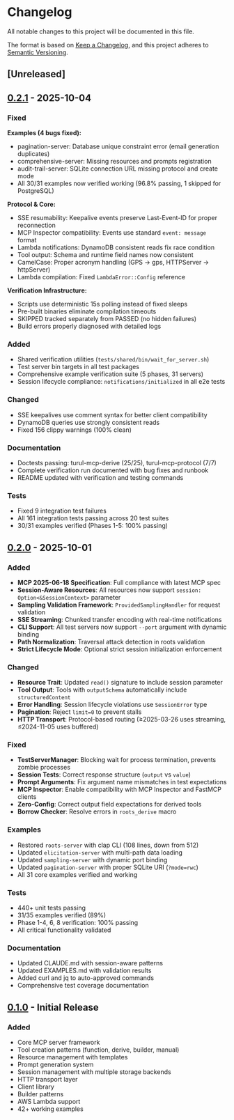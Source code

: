 # Changelog

All notable changes to this project will be documented in this file.

The format is based on [Keep a Changelog](https://keepachangelog.com/en/1.0.0/),
and this project adheres to [Semantic Versioning](https://semver.org/spec/v2.0.0.html).

## [Unreleased]

## [0.2.1] - 2025-10-04

### Fixed

**Examples (4 bugs fixed):**
- pagination-server: Database unique constraint error (email generation duplicates)
- comprehensive-server: Missing resources and prompts registration
- audit-trail-server: SQLite connection URL missing protocol and create mode
- All 30/31 examples now verified working (96.8% passing, 1 skipped for PostgreSQL)

**Protocol & Core:**
- SSE resumability: Keepalive events preserve Last-Event-ID for proper reconnection
- MCP Inspector compatibility: Events use standard `event: message` format
- Lambda notifications: DynamoDB consistent reads fix race condition
- Tool output: Schema and runtime field names now consistent
- CamelCase: Proper acronym handling (GPS → gps, HTTPServer → httpServer)
- Lambda compilation: Fixed `LambdaError::Config` reference

**Verification Infrastructure:**
- Scripts use deterministic 15s polling instead of fixed sleeps
- Pre-built binaries eliminate compilation timeouts
- SKIPPED tracked separately from PASSED (no hidden failures)
- Build errors properly diagnosed with detailed logs

### Added
- Shared verification utilities (`tests/shared/bin/wait_for_server.sh`)
- Test server bin targets in all test packages
- Comprehensive example verification suite (5 phases, 31 servers)
- Session lifecycle compliance: `notifications/initialized` in all e2e tests

### Changed
- SSE keepalives use comment syntax for better client compatibility
- DynamoDB queries use strongly consistent reads
- Fixed 156 clippy warnings (100% clean)

### Documentation
- Doctests passing: turul-mcp-derive (25/25), turul-mcp-protocol (7/7)
- Complete verification run documented with bug fixes and runbook
- README updated with verification and testing commands

### Tests
- Fixed 9 integration test failures
- All 161 integration tests passing across 20 test suites
- 30/31 examples verified (Phases 1-5: 100% passing)

## [0.2.0] - 2025-10-01

### Added
- **MCP 2025-06-18 Specification**: Full compliance with latest MCP spec
- **Session-Aware Resources**: All resources now support `session: Option<&SessionContext>` parameter
- **Sampling Validation Framework**: `ProvidedSamplingHandler` for request validation
- **SSE Streaming**: Chunked transfer encoding with real-time notifications
- **CLI Support**: All test servers now support `--port` argument with dynamic binding
- **Path Normalization**: Traversal attack detection in roots validation
- **Strict Lifecycle Mode**: Optional strict session initialization enforcement

### Changed
- **Resource Trait**: Updated `read()` signature to include session parameter
- **Tool Output**: Tools with `outputSchema` automatically include `structuredContent`
- **Error Handling**: Session lifecycle violations use `SessionError` type
- **Pagination**: Reject `limit=0` to prevent stalls
- **HTTP Transport**: Protocol-based routing (≥2025-03-26 uses streaming, ≤2024-11-05 uses buffered)

### Fixed
- **TestServerManager**: Blocking wait for process termination, prevents zombie processes
- **Session Tests**: Correct response structure (`output` vs `value`)
- **Prompt Arguments**: Fix argument name mismatches in test expectations
- **MCP Inspector**: Enable compatibility with MCP Inspector and FastMCP clients
- **Zero-Config**: Correct output field expectations for derived tools
- **Borrow Checker**: Resolve errors in `roots_derive` macro

### Examples
- Restored `roots-server` with clap CLI (108 lines, down from 512)
- Updated `elicitation-server` with multi-path data loading
- Updated `sampling-server` with dynamic port binding
- Updated `pagination-server` with proper SQLite URI (`?mode=rwc`)
- All 31 core examples verified and working

### Tests
- 440+ unit tests passing
- 31/35 examples verified (89%)
- Phase 1-4, 6, 8 verification: 100% passing
- All critical functionality validated

### Documentation
- Updated CLAUDE.md with session-aware patterns
- Updated EXAMPLES.md with validation results
- Added curl and jq to auto-approved commands
- Comprehensive test coverage documentation

## [0.1.0] - Initial Release

### Added
- Core MCP server framework
- Tool creation patterns (function, derive, builder, manual)
- Resource management with templates
- Prompt generation system
- Session management with multiple storage backends
- HTTP transport layer
- Client library
- Builder patterns
- AWS Lambda support
- 42+ working examples

[0.2.1]: https://github.com/aussierobots/turul-mcp-framework/compare/v0.2.0...v0.2.1
[0.2.0]: https://github.com/aussierobots/turul-mcp-framework/compare/v0.1.0...v0.2.0
[0.1.0]: https://github.com/aussierobots/turul-mcp-framework/releases/tag/v0.1.0
